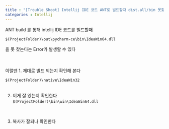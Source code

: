 ```yaml
---
title : "[Trouble Shoot] Intellij IDE 코드 ANT로 빌드할때 dist.all/bin 못찾을때"
categories : Intellij
---
```


ANT build 를 통해 intellij IDE 코드를 빌드할때

`$(ProjectFolder)\out\pycharm-ce\bin\IdeaWin64.dll`  

을 못 찾는다는 Error가 발생할 수 있다  

<br/>
<br/>
이럴땐 
1. 제대로 빌드 되는지 확인해 본다

`$(ProjectFolder)\native\IdeaWin32`  
<br/>

2. 이게 잘 있는지 확인한다  
`$(ProjectFolder)\bin\win\IdeaWin64.dll`  
<br/>

3. 복사가 잘되나 확인한다



